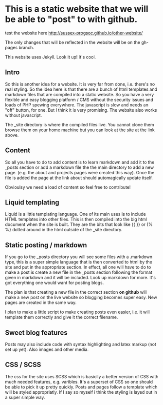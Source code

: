 # This is a static website that we will be able to "post" to with github.
test the website here http://sussex-progsoc.github.io/other-website/

The only changes that will be reflected in the website will be on the gh-pages branch.

This website uses Jekyll. Look it up! It's cool.
## Intro
So this is another idea for a website. It is very far from done, i.e. there's no real styling.
So the idea here is that there are a bunch of html templates and markdown files that are compiled into a static website. So you have a very flexible and easy blogging platform / CMS without the security issues and loads of PHP spewing everywhere.
The javascript is slow and needs an "off" button, for one. But I think it is very promising.
The website also works without javascript.

The \_site directory is where the compiled files live. You cannot clone them browse them on your home machine but you can look at the site at the link above.

## Content
So all you have to do to add content is to learn markdown and add it to the \_posts section or add a markdown file the the main directory to add a new page. (e.g. the about and projects pages were created this way). Once the file is added the page at the link about should automagically update itself.

Obvioulsy we need a load of content so feel free to contribute!

## Liquid templating
Liquid is a little templating language. One of its main uses is to include HTML templates into other files. This is then compiled into the big html document when the site is built. They are the bits that look like {{ <stuff> }} or {% <commands> %} dotted around in the html outside of the \_site directory.

## Static posting / markdown
If you go to the \_posts directory you will see some files with a .markdown type, this is a super simple language that is then converted to html by the site and put
in the appropriate section. In effect, all one will have to do to make a post is create a new file in the \_posts section following the format given in markdown and
it will be included. Look up markdown for more. It's got everything one would want for posting blogs.

The plan is that creating a new file in the correct section **on github** will make a new post on the live website so blogging becomes super easy.
New pages are created in the same way.

I plan to make a little script to make creating posts even easier, i.e. it will template them correctly and give it the correct filename.

## Sweet blog features
Posts may also include code with syntax highlighting and latex markup (not set up yet). Also images and other media.

## CSS / SCSS
The css for the site uses SCSS which is
basiclly a better version of CSS with much needed features, e.g. varibles. It's a superset of CSS so one should be able to pick it up pretty quickly. 
Posts and pages follow a template which will be styled appropriatly. If I say so myself i think the styling is layed out in a super simple way.
